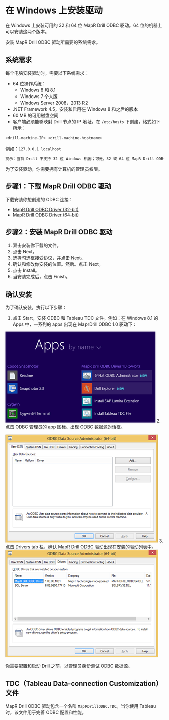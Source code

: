 # 在 Windows 上安装驱动

在 Windows 上安装可用的 32 和 64 位 MapR Drill ODBC 驱动。64 位的机器上可以安装这两个版本。

安装 MapR Drill ODBC 驱动所需要的系统需求。

## 系统需求

每个电脑安装驱动时，需要以下系统需求：
  * 64 位操作系统：
    * Windows 8 和 8.1
    * Windows 7 个人版
    * Windows Server 2008，2013 R2
  * .NET Framework 4.5，安装和启用在 Windows 8 和之后的版本
  * 60 MB 的可用磁盘空间
  * 客户端必须能够映射 Drill 节点的 IP 地址。在 ``` /etc/hosts ``` 下创建，格式如下所示：
  ```bash
  <drill-machine-IP> <drill-machine-hostname>
  ```
  例如：``` 127.0.0.1 localhost ```

```bash
提示：当前 Drill 不支持 32 位 Windows 机器；可是，32 或 64 位 MapR Drill ODBC 驱动在 64 位机器上是支持的。
```

为了安装驱动，你需要拥有计算机的管理员权限。

## 步骤1：下载 MapR Drill ODBC 驱动

下载安装你想创建的 ODBC 连接：
  * [MapR Drill ODBC Driver (32-bit)](http://package.mapr.com/tools/MapR-ODBC/MapR_Drill/MapRDrill_odbc_v1.2.1.1000/MapRDrillODBC32.msi)
  * [MapR Drill ODBC Driver (64-bit)](http://package.mapr.com/tools/MapR-ODBC/MapR_Drill/MapRDrill_odbc_v1.2.1.1000/MapRDrillODBC64.msi)

## 步骤2：安装 MapR Drill ODBC 驱动

  1. 双击安装你下载的文件。
  2. 点击 Next。
  3. 选择勾选框接受协议，并点击 Next。
  4. 确认和修改你安装的位置。然后。点击 Next。
  5. 点击 Install。
  6. 当安装完成后，点击 Finish。

## 确认安装

为了确认安装，执行以下步骤：
  1. 点击 Start，安装 ODBC 和 Tableau TDC 文件。例如：在 Windows 8.1 的 Apps 中，一系列的 apps 出现在 MaprDrill ODBC 1.0 驱动下：

  ![odbc-mapr-drill-apps.png](../../res/odbc-mapr-drill-apps.png)
  2. 点击 ODBC 管理员的 app 图标。出现 ODBC 数据源对话框。

  ![odbc-user-dsn.png](../../res/odbc-user-dsn.png)
  3. 点击 Drivers tab 栏，确认 MapR Drill ODBC 驱动出现在安装的驱动列表中。
  ![odbc-drivers.png](../../res/odbc-drivers.png)

你需要配置和启动 Drill 之前，以管理员身份测试 ODBC 数据源。

## TDC（Tableau Data-connection Customization） 文件

MapR Drill ODBC 驱动包含一个名叫 ``` MapRDrillODBC.TDC ```。当你使用 Tableau 时，该文件用于完善 ODBC 配置和性能。
